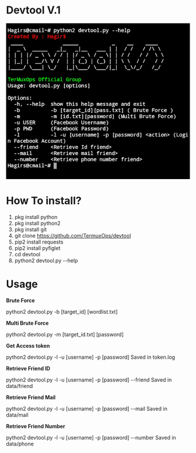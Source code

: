 # Devtool V.1
![front view](Screenshot_2020-07-08-20-26-04-122_com.termux-picsay.jpg)

# How To install?
1. pkg install python
2. pkg install python2
3. pkg install git
4. git clone https://github.com/TermuxOps/devtool
5. pip2 install requests
6. pip2 install pyfiglet
7. cd devtool
8. python2 devtool.py --help

# Usage
**Brute Force**

python2 devtool.py -b [target_id] [wordlist.txt]

**Multi Brute Force**

python2 devtool.py -m [target_id.txt] [password]

**Get Access token**

python2 devtool.py -l -u [username] -p [password]
Saved in token.log

**Retrieve Friend ID**

python2 devtool.py -l -u [username] -p [password] --friend
Saved in data/friend

**Retrieve Friend Mail**

python2 devtool.py -l -u [username] -p [password] --mail
Saved in data/mail

**Retrieve Friend Number**

python2 devtool.py -l -u [username] -p [password] --number
Saved in data/phone



